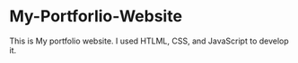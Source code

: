 # My-Portforlio-Website

This is My portfolio website. I used HTLML, CSS, and JavaScript to develop it.
